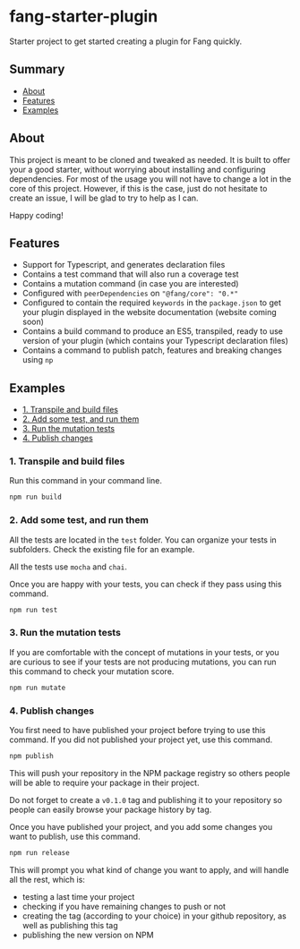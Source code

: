 # fang-starter-plugin

Starter project to get started creating a plugin for Fang quickly.

## Summary

- [About](#about)
- [Features](#features)
- [Examples](#examples)

## About

This project is meant to be cloned and tweaked as needed. It is built to offer your a good starter, without worrying about installing and configuring dependencies. For most of the usage you will not have to change a lot in the core of this project. However, if this is the case, just do not hesitate to create an issue, I will be glad to try to help as I can.

Happy coding!

## Features

- Support for Typescript, and generates declaration files
- Contains a test command that will also run a coverage test
- Contains a mutation command (in case you are interested)
- Configured with `peerDependencies` on `"@fang/core": "0.*"`
- Configured to contain the required `keywords` in the `package.json` to get your plugin displayed in the website documentation (website coming soon)
- Contains a build command to produce an ES5, transpiled, ready to use version of your plugin (which contains your Typescript declaration files)
- Contains a command to publish patch, features and breaking changes using `np`

## Examples

- [1. Transpile and build files](1-transpile-and-build-files)
- [2. Add some test, and run them](2-add-some-test-and-run-them)
- [3. Run the mutation tests](3-run-the-mutation-tests)
- [4. Publish changes](4-publish-changes)

### 1. Transpile and build files

Run this command in your command line.

```bash
npm run build
```

### 2. Add some test, and run them

All the tests are located in the `test` folder. You can organize your tests in subfolders. Check the existing file for an example.

All the tests use `mocha` and `chai`.

Once you are happy with your tests, you can check if they pass using this command.

```bash
npm run test
```

### 3. Run the mutation tests

If you are comfortable with the concept of mutations in your tests, or you are curious to see if your tests are not producing mutations, you can run this command to check your mutation score.

```bash
npm run mutate
```

### 4. Publish changes

You first need to have published your project before trying to use this command. If you did not published your project yet, use this command.

```bash
npm publish
```

This will push your repository in the NPM package registry so others people will be able to require your package in their project.

Do not forget to create a `v0.1.0` tag and publishing it to your repository so people can easily browse your package history by tag.

Once you have published your project, and you add some changes you want to publish, use this command.

```bash
npm run release
```

This will prompt you what kind of change you want to apply, and will handle all the rest, which is:

- testing a last time your project
- checking if you have remaining changes to push or not
- creating the tag (according to your choice) in your github repository, as well as publishing this tag
- publishing the new version on NPM
